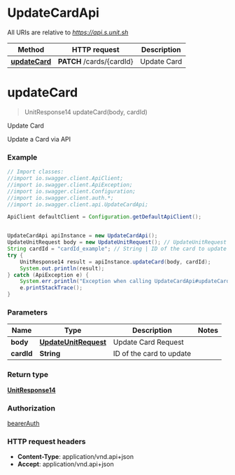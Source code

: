 # UpdateCardApi

All URIs are relative to *https://api.s.unit.sh*

Method | HTTP request | Description
------------- | ------------- | -------------
[**updateCard**](UpdateCardApi.md#updateCard) | **PATCH** /cards/{cardId} | Update Card

<a name="updateCard"></a>
# **updateCard**
> UnitResponse14 updateCard(body, cardId)

Update Card

Update a Card via API 

### Example
```java
// Import classes:
//import io.swagger.client.ApiClient;
//import io.swagger.client.ApiException;
//import io.swagger.client.Configuration;
//import io.swagger.client.auth.*;
//import io.swagger.client.api.UpdateCardApi;

ApiClient defaultClient = Configuration.getDefaultApiClient();


UpdateCardApi apiInstance = new UpdateCardApi();
UpdateUnitRequest body = new UpdateUnitRequest(); // UpdateUnitRequest | Update Card Request
String cardId = "cardId_example"; // String | ID of the card to update
try {
    UnitResponse14 result = apiInstance.updateCard(body, cardId);
    System.out.println(result);
} catch (ApiException e) {
    System.err.println("Exception when calling UpdateCardApi#updateCard");
    e.printStackTrace();
}
```

### Parameters

Name | Type | Description  | Notes
------------- | ------------- | ------------- | -------------
 **body** | [**UpdateUnitRequest**](UpdateUnitRequest.md)| Update Card Request |
 **cardId** | **String**| ID of the card to update |

### Return type

[**UnitResponse14**](UnitResponse14.md)

### Authorization

[bearerAuth](../README.md#bearerAuth)

### HTTP request headers

 - **Content-Type**: application/vnd.api+json
 - **Accept**: application/vnd.api+json


